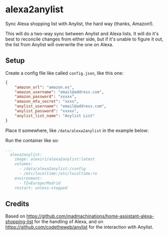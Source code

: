 # alexa2anylist

Sync Alexa shopping list with Anylist, the hard way (thanks, Amazon!).

This will do a two-way sync between Anylist and Alexa lists. It will do it's best
to reconcile changes from either side, but if it's unable to figure it out,
the list from Anylist will overwrite the one on Alexa.

## Setup

Create a config file like called `config.json`, like this one:

```json
{
    "amazon_url": "amazon.es",
    "amazon_username": "email@address.com",
    "amazon_password": "xxxxx",
    "amazon_mfa_secret": "xxxx",
    "anylist_username": "email@address.com",
    "anylist_password": "xxxxx",
    "anylist_list_name": "Anylist List"
}
```

Place it somewhere, like `/data/alexa2anylist` in the example below:

Run the container like so:

```yaml
...
  alexa2anylist:
    image: alexiri/alexa2anylist:latest
    volumes:
      - /data/alexa2anylist:/config
      - /etc/localtime:/etc/localtime:ro
    environment:
      - TZ=Europe/Madrid
    restart: unless-stopped
```

## Credits

Based on https://github.com/madmachinations/home-assistant-alexa-shopping-list for the
handling of Alexa, and on https://github.com/codetheweb/anylist for the interaction with
Anylist.
